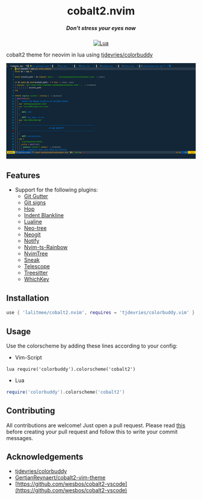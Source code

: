<div align="center">

# cobalt2.nvim

##### Don't stress your eyes now

[![Lua](https://img.shields.io/badge/Lua-blue.svg?style=for-the-badge&logo=lua)](http://www.lua.org)

</div>

cobalt2 theme for neovim in lua using [tjdevries/colorbuddy](https://github.com/tjdevries/colorbuddy.nvim)

![show case image](./media/show.png 'cobalt2 theme for lua and javascript')

## Features

- Support for the following plugins:
  - [Git Gutter](https://github.com/airblade/vim-gitgutter)
  - [Git signs](https://github.com/lewis6991/gitsigns.nvim)
  - [Hop](https://github.com/phaazon/hop.nvim)
  - [Indent Blankline](https://github.com/lukas-reineke/indent-blankline.nvim)
  - [Lualine](https://github.com/hoob3rt/lualine.nvim)
  - [Neo-tree](https://github.com/nvim-neo-tree/neo-tree.nvim)
  - [Neogit](https://github.com/TimUntersberger/neogit)
  - [Notify](https://github.com/rcarriga/nvim-notify)
  - [Nvim-ts-Rainbow](https://github.com/p00f/nvim-ts-rainbow)
  - [NvimTree](https://github.com/kyazdani42/nvim-tree.lua)
  - [Sneak](https://github.com/justinmk/vim-sneak)
  - [Telescope](https://github.com/nvim-telescope/telescope.nvim)
  - [Treesitter](https://github.com/tree-sitter/tree-sitter)
  - [WhichKey](https://github.com/folke/which-key.nvim)

## Installation

```lua
use { 'lalitmee/cobalt2.nvim', requires = 'tjdevries/colorbuddy.vim' }
```

## Usage

Use the colorscheme by adding these lines according to your config:

- Vim-Script

```vim
lua require('colorbuddy').colorscheme('cobalt2')
```

- Lua

```lua
require('colorbuddy').colorscheme('cobalt2')
```

## Contributing

All contributions are welcome! Just open a pull request. Please read [this](https://cbea.ms/git-commit)
before creating your pull request and follow this to write your commit messages.

## Acknowledgements

- [tjdevries/colorbuddy](https://github.com/tjdevries/colorbuddy.nvim)
- [GertjanReynaert/cobalt2-vim-theme](https://github.com/GertjanReynaert/cobalt2-vim-theme)
- [https://github.com/wesbos/cobalt2-vscode](https://github.com/wesbos/cobalt2-vscode)
